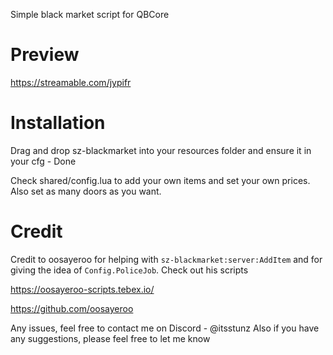 Simple black market script for QBCore

# Preview

https://streamable.com/jypifr

# Installation

Drag and drop sz-blackmarket into your resources folder and ensure it in your cfg - Done

Check shared/config.lua to add your own items and set your own prices.
Also set as many doors as you want.

# Credit

Credit to oosayeroo for helping with `sz-blackmarket:server:AddItem` and for giving the idea of `Config.PoliceJob`. Check out his scripts

https://oosayeroo-scripts.tebex.io/

https://github.com/oosayeroo

Any issues, feel free to contact me on Discord - @itsstunz
Also if you have any suggestions, please feel free to let me know
